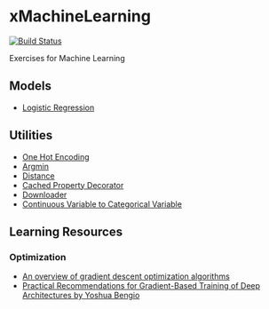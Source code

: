 # xMachineLearning
[![Build Status](https://travis-ci.org/wp-lai/xmachinelearning.svg?branch=master)](https://travis-ci.org/wp-lai/xmachinelearning)

Exercises for Machine Learning

## Models
+ [Logistic Regression](models/logistic_regression/)

## Utilities
+ [One Hot Encoding](utilities/onehot.py)
+ [Argmin](utilities/argmin.py)
+ [Distance](utilities/distance.py)
+ [Cached Property Decorator](utilities/cached_property.py)
+ [Downloader](utilities/maybe_download.py)
+ [Continuous Variable to Categorical Variable](utilities/num_to_range.py)

## Learning Resources
### Optimization
+ [An overview of gradient descent optimization algorithms](http://sebastianruder.com/optimizing-gradient-descent/)
+ [Practical Recommendations for Gradient-Based Training of Deep Architectures by Yoshua Bengio](https://arxiv.org/pdf/1206.5533v2.pdf)
